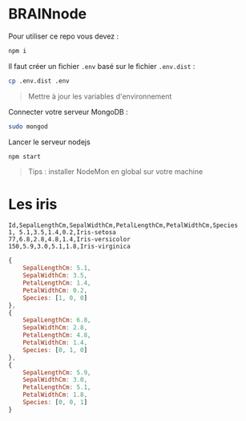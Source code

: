 # BRAINnode

Pour utiliser ce repo vous devez : 

```bash
npm i
```

Il faut créer un fichier `.env` basé sur le fichier `.env.dist` :

```bash
cp .env.dist .env
```
> Mettre à jour les variables d'environnement

Connecter votre serveur MongoDB : 

```bash
sudo mongod
```

Lancer le serveur nodejs

```bash
npm start
```

> Tips : installer NodeMon en global sur votre machine

# Les iris

```csv
Id,SepalLengthCm,SepalWidthCm,PetalLengthCm,PetalWidthCm,Species
1, 5.1,3.5,1.4,0.2,Iris-setosa
77,6.8,2.8,4.8,1.4,Iris-versicolor
150,5.9,3.0,5.1,1.8,Iris-virginica
```

```js
{
    SepalLengthCm: 5.1,
    SepalWidthCm: 3.5,
    PetalLengthCm: 1.4,
    PetalWidthCm: 0.2,
    Species: [1, 0, 0]
},
{
    SepalLengthCm: 6.8,
    SepalWidthCm: 2.8,
    PetalLengthCm: 4.8,
    PetalWidthCm: 1.4,
    Species: [0, 1, 0]
},
{
    SepalLengthCm: 5.9,
    SepalWidthCm: 3.0,
    PetalLengthCm: 5.1,
    PetalWidthCm: 1.8,
    Species: [0, 0, 1]
}
```